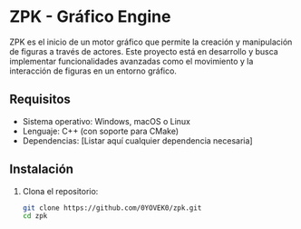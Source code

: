 # ZPK - Gráfico Engine

ZPK es el inicio de un motor gráfico que permite la creación y manipulación de figuras a través de actores. Este proyecto está en desarrollo y busca implementar funcionalidades avanzadas como el movimiento y la interacción de figuras en un entorno gráfico.




## Requisitos

- Sistema operativo: Windows, macOS o Linux
- Lenguaje: C++ (con soporte para CMake)
- Dependencias: [Listar aquí cualquier dependencia necesaria]

## Instalación

1. Clona el repositorio:
   ```bash
   git clone https://github.com/0YOVEK0/zpk.git
   cd zpk
